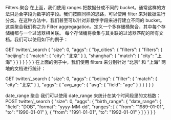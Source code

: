 Filters 聚合
在上面，我们使用 ranges 把数据分成不同的 bucket。通常这样的方法只适合字段为数字的字段。我们按照同样的思路，可以使用 filter 来对数据进行分类。在这种方法中，我们甚至可以针对非数字字段来进行建立不同的 bucket。这类聚合我们称之为 Filter aggregagation。定义一个多存储桶聚合，其中每个存储桶都与一个过滤器相关联。 每个存储桶将收集与其关联的过滤器匹配的所有文档。我们可以使用如下的例子：

GET twitter/_search
{
  "size": 0,
  "aggs": {
    "by_cities": {
      "filters": {
        "filters": {
          "beijing": {
            "match": {
              "city": "北京"
            }
          },
          "shanghai": {
            "match": {
              "city": "上海"
            }
          }
        }
      }
    }
  }
}
在上面的例子中，我们使用 filters 来分别针对 “北京” 和 “上海” 两地的文档进行统计：

GET twitter/_search
{
  "size": 0,
  "aggs": {
    "beijing": {
      "filter": {
        "match": {
          "city": "北京"
        }
      },
      "aggs": {
        "avg_age": {
          "avg": {
            "field": "age"
          }
        }
      }
    }
  }
}

date_range 聚合
我们可以使用 date_range 来统计在某个时间段里的文档数：
POST twitter/_search
{
  "size": 0,
  "aggs": {
    "birth_range": {
      "date_range": {
        "field": "DOB",
        "format": "yyyy-MM-dd",
        "ranges": [
          {
            "from": "1989-01-01",
            "to": "1990-01-01"
          },
          {
            "from": "1991-01-01",
            "to": "1992-01-01"
          }
        ]
      }
    }
  }
}

